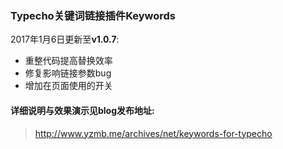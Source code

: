 ### Typecho关键词链接插件Keywords
2017年1月6日更新至**v1.0.7**: 
- 重整代码提高替换效率
- 修复影响链接参数bug
- 增加在页面使用的开关

#### 详细说明与效果演示见blog发布地址: 
 > http://www.yzmb.me/archives/net/keywords-for-typecho
